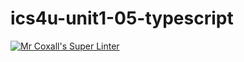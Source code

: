 # ics4u-unit1-05-typescript

[![Mr Coxall's Super Linter](https://github.com/noah-mccaskill/ics4u-unit1-05-typescript/workflows/Mr%20Coxall's%20Super%20Linter/badge.svg)](https://github.com/noah-mccaskill/ics4u-unit1-05-typescript/actions/)
